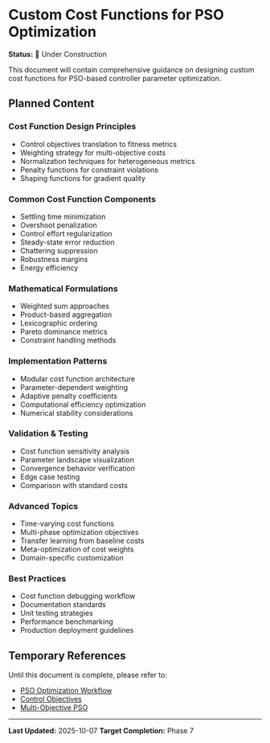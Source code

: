 # Custom Cost Functions for PSO Optimization

**Status:** 🚧 Under Construction

This document will contain comprehensive guidance on designing custom cost functions for PSO-based controller parameter optimization.

## Planned Content

### Cost Function Design Principles
- Control objectives translation to fitness metrics
- Weighting strategy for multi-objective costs
- Normalization techniques for heterogeneous metrics
- Penalty functions for constraint violations
- Shaping functions for gradient quality

### Common Cost Function Components
- Settling time minimization
- Overshoot penalization
- Control effort regularization
- Steady-state error reduction
- Chattering suppression
- Robustness margins
- Energy efficiency

### Mathematical Formulations
- Weighted sum approaches
- Product-based aggregation
- Lexicographic ordering
- Pareto dominance metrics
- Constraint handling methods

### Implementation Patterns
- Modular cost function architecture
- Parameter-dependent weighting
- Adaptive penalty coefficients
- Computational efficiency optimization
- Numerical stability considerations

### Validation & Testing
- Cost function sensitivity analysis
- Parameter landscape visualization
- Convergence behavior verification
- Edge case testing
- Comparison with standard costs

### Advanced Topics
- Time-varying cost functions
- Multi-phase optimization objectives
- Transfer learning from baseline costs
- Meta-optimization of cost weights
- Domain-specific customization

### Best Practices
- Cost function debugging workflow
- Documentation standards
- Unit testing strategies
- Performance benchmarking
- Production deployment guidelines

## Temporary References

Until this document is complete, please refer to:
- [PSO Optimization Workflow](pso-optimization-workflow.md)
- [Control Objectives](../../reference/optimization/objectives_control_stability.md)
- [Multi-Objective PSO](../../reference/optimization/algorithms_multi_objective_pso.md)

---

**Last Updated:** 2025-10-07
**Target Completion:** Phase 7
